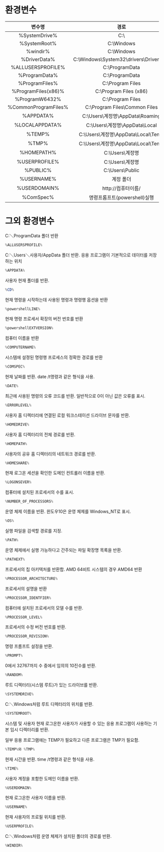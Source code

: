 # 환경변수

|         변수명        	|                   경로                  	|
|:---------------------:	|:---------------------------------------:	|
|  %SystemDrive%        	|  C:\                                    	|
|  %SystemRoot%         	|  C:\Windows                             	|
|  %windir%             	|  C:\Windows                             	|
|  %DriverData%         	|  C:\Windows\System32\drivers\DriverData 	|
|  %ALLUSERSPROFILE%    	|  C:\ProgramData                         	|
|  %ProgramData%        	|  C:\ProgramData                         	|
|  %ProgramFiles%       	|  C:\Program Files                       	|
|  %ProgramFiles(x86)%  	|  C:\Program Files (x86)                 	|
|  %ProgramW6432%       	|  C:\Program Files                       	|
|  %CommonProgramFiles% 	|  C:\Program Files\Common Files          	|
|  %APPDATA%            	|  C:\Users\계정명\AppData\Roaming        	|
|  %LOCALAPPDATA%       	|  C:\Users\계정명\AppData\Local          	|
|  %TEMP%               	|  C:\Users\계정명\AppData\Local\Temp     	|
|  %TMP%                	|  C:\Users\계정명\AppData\Local\Temp     	|
|  %HOMEPATH%           	|  C:\Users\계정명                        	|
|  %USERPROFILE%        	|  C:\Users\계정명                        	|
|  %PUBLIC%             	|  C:\Users\Public                        	|
|  %USERNAME%           	|  계정 폴더                              	|
|  %USERDOMAIN%         	|  http://컴퓨터이름/                     	|
|  %ComSpec%            	|  명령프롬프트(powershell)실행                  	|


# 그외 환경변수

C:＼ProgramData 폴더 반환
``` powershell
%ALLUSERSPROFILE%
```

C:＼Users＼사용자/AppData 폴더 반환. 응용 프로그램이 기본적으로 데이터를 저장하는 위치
``` powershell
%APPDATA%
```

사용자 현재 폴더를 반환.
``` powershell
%CD%
```

현재 명령을 시작하는데 사용된 명령과 명령행 옵션을 반환
``` powershell
%powershellLINE%
```

현재 명령 프로세서 확장의 버전 번호를 반환
``` powershell
%powershellEXTVERSION%
```

컴퓨터 이름을 반환
``` powershell
%COMPUTERNAME%
```

시스템에 설졍된 명령행 프로세스의 정확한 경로를 반환
``` powershell
%COMSPEC%
```

현재 날짜를 반환. date /t명령과 같은 형식을 사용.
``` powershell
%DATE%
```

최근에 사용된 명령의 오류 코드를 반환. 일반적으로 0이 아닌 값은 오류를 표시.
``` powershell
%ERRORLEVEL%
```

사용자 홈 디렉터리에 연결된 로컬 워크스테이션 드라이브 문자를 반환.
``` powershell
%HOMEDRIVE%
```

사용자 홈 디렉터리의 전체 경로를 반환.
``` powershell
%HOMEPATH%
```

사용자의 공유 홈 디렉터리의 네트워크 경로를 반환.
``` powershell
%HOMESHARE%
```

현재 로그온 세션을 확인한 도메인 컨트롤러 이름을 반환.
``` powershell
%LOGONSEVER%
```

컴퓨터에 설치된 프로세서의 수를 표시.
``` powershell
%NUMBER_OF_PROCESSORS%
```

운영 체제 이름을 반환. 윈도우10은 운영 체제를 Windows_NT로 표시.
``` powershell
%OS%
```

실행 파일을 검색할 경로를 지정.
``` powershell
%PATH%
```

운영 체제에서 실행 가능하다고 간주되는 파일 확장명 목록을 반환.
``` powershell
%PATHEXT%
```

프로세서의 칩 아키텍처를 반환합. AMD 64비트 시스템의 경우 AMD64 반환
``` powershell
%PROCESSOR_ARCHITECTURE%
```

프로세서의 설명을 반환
``` powershell
%PROCESSOR_IDENTFIER%
```

컴퓨터에 설치된 프로세서의 모델 수를 반환.
``` powershell
%PROCESSOR_LEVEL%
```

프로세서의 수정 버전 번호를 반환.
``` powershell
%PROCESSOR_REVISION%
```

명령 프롬프트 설정을 반환.
``` powershell
%PROMPT%
```

0에서 32767까지 수 중에서 임의의 10진수를 반환.
``` powershell
%RANDOM%
```

루트 디렉터리(시스템 루트)가 있는 드라이브를 반환.
``` powershell
%SYSTEMDRIVE%
```

C:＼Windows처럼 루트 디렉터리의 위치를 반환.
``` powershell
%SYSTEMROOT%
```

시스템 및 사용자 현재 로그온한 사용자가 사용할 수 있는 응용 프로그램이 사용하는 기본 임시 디렉터리를 반환.

일부 응용 프로그램에는 TEMP가 필요하고 다른 프로그램은 TMP가 필요함.
``` powershell
%TEMP%와 %TMP%
```

현재 시간을 반환. time /t명령과 같은 형식을 사용.
``` powershell
%TIME%
```

사용자 계정을 포함한 도메인 이름을 반환.
``` powershell
%USERDOMAIN%
```

현재 로그온한 사용자 이름을 반환.
``` powershell
%USERNAME%
```

현재 사용자의 프로필 위치를 반환.
``` powershell
%USERPROFILE%
```

C:＼Windows처럼 운영 체제가 설치된 폴더의 경로를 반환.
``` powershell
%WINDIR%
```